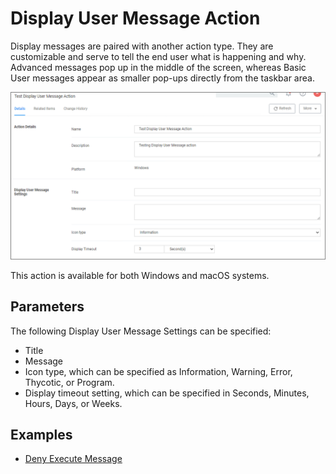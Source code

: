[title]: # (Display User Message)
[tags]: # (action)
[priority]: # (3)
# Display User Message Action

Display messages are paired with another action type. They are customizable and serve to tell the end user what is happening and why. Advanced messages pop up in the middle of the screen, whereas Basic User messages appear as smaller pop-ups directly from the taskbar area.

![Display User Message Action Settings](images/basic-msg-1.png "Display User Message Action Settings")

This action is available for both Windows and macOS systems.

## Parameters

The following Display User Message Settings can be specified:

* Title
* Message
* Icon type, which can be specified as Information, Warning, Error, Thycotic, or Program.
* Display timeout setting, which can be specified in Seconds, Minutes, Hours, Days, or Weeks.

## Examples

* [Deny Execute Message](deny-exe-msg.md)
